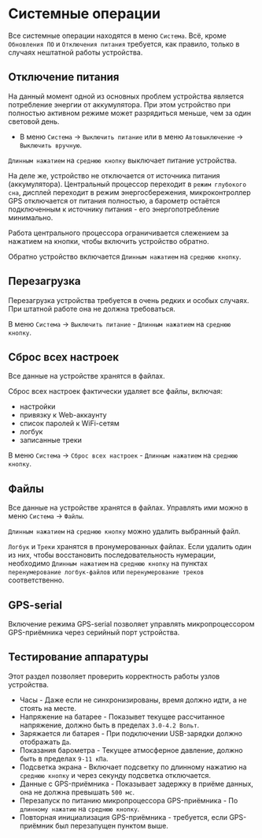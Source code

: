 # Системные операции

Все системные операции находятся в меню `Система`. Всё, кроме `Обновления ПО` и `Отключения питания` требуется, как правило, только в случаях нештатной работы устройства.


## Отключение питания

На данный момент одной из основных проблем устройства является потребление энергии от аккумулятора. При этом устройство при полностью активном режиме может разрядиться меньше, чем за один световой день.

* В меню `Система` -> `Выключить питание` или в меню `Автовыключение` -> `Выключить вручную`.

`Длинным нажатием` на `среднюю кнопку` выключает питание устройства.

На деле же, устройство не отключается от источника питания (аккумулятора). Центральный процессор переходит в `режим глубокого сна`, дисплей переходит в режим энергосбережения, микроконтроллер GPS отключается от питания полностью, а барометр остаётся подключенным к источнику питания - его энергопотребление минимально.

Работа центрального процессора ограничивается слежением за нажатием на кнопки, чтобы включить устройство обратно.

Обратно устройство включается `Длинным нажатием` на `среднюю кнопку`.


## Перезагрузка

Перезагрузка устройства требуется в очень редких и особых случаях. При штатной работе она не должна требоваться.

В меню `Система` -> `Выключить питание` - `Длинным нажатием` на `среднюю кнопку`.


## Сброс всех настроек

Все данные на устройстве хранятся в файлах.

Сброс всех настроек фактически удаляет все файлы, включая:

* настройки
* привязку к Web-аккаунту
* список паролей к WiFi-сетям
* логбук
* записанные треки

В меню `Система` -> `Сброс всех настроек` - `Длинным нажатием` на `среднюю кнопку`.


## Файлы

Все данные на устройстве хранятся в файлах. Управлять ими можно в меню `Система` -> `Файлы`.

`Длинным нажатием` на `среднюю кнопку` можно удалить выбранный файл.

`Логбук` и `Треки` хранятся в пронумерованных файлах. Если удалить один из них, чтобы восстановить последовательность нумерации, необходимо `Длинным нажатием` на `среднюю кнопку` на пунктах `перенумерование логбук-файлов` или `перенумерование треков` соответственно.


## GPS-serial

Включение режима GPS-serial позволяет управлять микропроцессором GPS-приёмника через серийный порт устройства.


## Тестирование аппаратуры

Этот раздел позволяет проверить корректность работы узлов устройства.

* Часы - Даже если не синхронизированы, время должно идти, а не стоять на месте.
* Напряжение на батарее - Показывет текущее рассчитанное напряжение, должно быть в пределах `3.0-4.2 Вольт`.
* Заряжается ли батарея - При подключении USB-зарядки должно отображать `Да`.
* Показания барометра - Текущее атмосферное давление, должно быть в пределах `9-11 кПа`.
* Подсветка экрана - Включает подсветку по длинному нажатию на `среднюю кнопку` и через секунду подсветка отключается.
* Данные с GPS-приёмника - Показывает задержку в приёме данных, она не должна превышать `500 мс`.
* Перезапуск по питанию микропроцессора GPS-приёмника -  По `длинному нажатию` на `среднюю кнопку`.
* Повторная инициализация GPS-приёмника - требуется, если GPS-приёмник был перезапущен пунктом выше.


